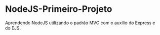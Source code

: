 # NodeJS-Primeiro-Projeto
Aprendendo NodeJS utilizando o padrão MVC com o auxílio do Express e do EJS.
